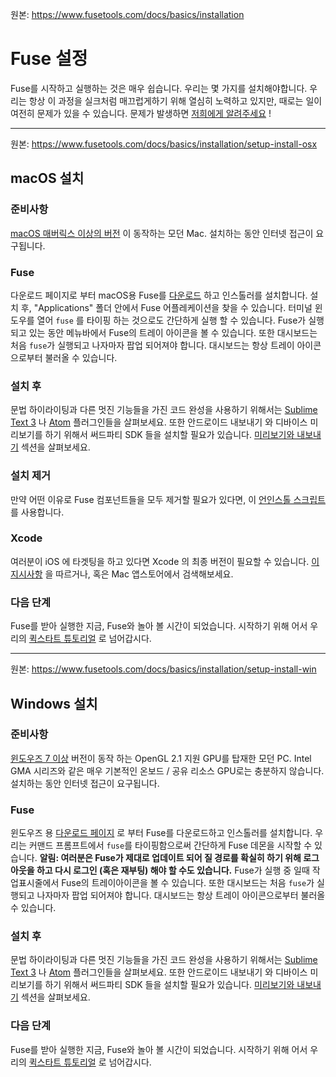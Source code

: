 원본: https://www.fusetools.com/docs/basics/installation

# Fuse 설정 #
Fuse를 시작하고 실행하는 것은 매우 쉽습니다. 우리는 몇 가지를 설치해야합니다.
우리는 항상 이 과정을 실크처럼 매끄럽게하기 위해 열심히 노력하고 있지만, 때로는 일이 여전히 문제가 있을 수 있습니다. 문제가 발생하면 [저희에게 알려주세요](https://www.fusetools.com/community/forums/bug_reports) !

---

원본: https://www.fusetools.com/docs/basics/installation/setup-install-osx

## macOS 설치 ##

### 준비사항 ###
[macOS 매버릭스 이상의 버전](https://www.fusetools.com/docs/basics/supported-platforms) 이 동작하는 모던 Mac.
설치하는 동안 인터넷 접근이 요구됩니다.

### Fuse ###
다운로드 페이지로 부터 macOS용 Fuse를 [다운로드](https://www.fusetools.com/downloads) 하고 인스톨러를 설치합니다. 설치 후, "Applications" 폴더 안에서 Fuse 어플레케이션을 찾을 수 있습니다. 터미널 윈도우를 열어 `fuse` 를 타이핑 하는 것으로도 간단하게 실행 할 수 있습니다. Fuse가 실행되고 있는 동안 메뉴바에서 Fuse의 트레이 아이콘을 볼 수 있습니다. 또한 대시보드는 처음 `fuse`가 실행되고 나자마자 팝업 되어져야 합니다. 대시보드는 항상 트레이 아이콘으로부터 불러올 수 있습니다.

### 설치 후 ###
문법 하이라이팅과 다른 멋진 기능들을 가진 코드 완성을 사용하기 위해서는 [Sublime Text 3](https://www.fusetools.com/docs/basics/installation/sublime-plugin) 나 [Atom](https://www.fusetools.com/docs/basics/installation/atom-plugin) 플러그인들을 살펴보세요. 
또한 안드로이드 내보내기 와 디바이스 미리보기를 하기 위해서 써드파티 SDK 들을 설치할 필요가 있습니다. [미리보기와 내보내기](https://www.fusetools.com/docs/basics/preview-and-export) 섹션을 살펴보세요.

### 설치 제거 ###
만약 어떤 이유로 Fuse 컴포넌트들을 모두 제거할 필요가 있다면, 이 [언인스톨 스크립트](https://gist.github.com/Tapped/daa78c08882f33b0c7c3) 를 사용합니다.

### Xcode ###
여러분이 iOS 에 타겟팅을 하고 있다면 Xcode 의 최종 버전이 필요할 수 있습니다. [이 지시사항](https://developer.apple.com/xcode/downloads/) 을 따르거나, 혹은 Mac 앱스토어에서 검색해보세요.

### 다음 단계 ###
Fuse를 받아 실행한 지금, Fuse와 놀아 볼 시간이 되었습니다. 시작하기 위해 어서 우리의 [퀵스타트 튜토리얼](https://www.fusetools.com/docs/basics/quickstart) 로 넘어갑시다. 

---

원본: https://www.fusetools.com/docs/basics/installation/setup-install-win

## Windows 설치 ##

### 준비사항 ###
[윈도우즈 7 이상](https://www.fusetools.com/docs/basics/supported-platforms) 버전이 동작 하는 OpenGL 2.1 지원 GPU를 탑재한 모던 PC.
Intel GMA 시리즈와 같은 매우 기본적인 온보드 / 공유 리소스 GPU로는 충분하지 않습니다.
설치하는 동안 인터넷 접근이 요구됩니다.

### Fuse ###
윈도우즈 용 [다운로드 페이지](https://www.fusetools.com/downloads) 로 부터 Fuse를 다운로드하고 인스톨러를 설치합니다. 
우리는 커맨드 프롬프트에서 `fuse`를 타이핑함으로써 간단하게 Fuse 데몬을 시작할 수 있습니다. **알림: 여러분은 Fuse가 제대로 업데이트 되어 질 경로를 확실히 하기 위해 로그아웃을 하고 다시 로그인 (혹은 재부팅) 해야 할 수도 있습니다.** Fuse가 실행 중 일때 작업표시줄에서 Fuse의 트레이아이콘을 볼 수 있습니다. 또한 대시보드는 처음 `fuse`가 실행되고 나자마자 팝업 되어져야 합니다. 대시보드는 항상 트레이 아이콘으로부터 불러올 수 있습니다.

### 설치 후 ###
문법 하이라이팅과 다른 멋진 기능들을 가진 코드 완성을 사용하기 위해서는 [Sublime Text 3](https://www.fusetools.com/docs/basics/installation/sublime-plugin) 나 [Atom](https://www.fusetools.com/docs/basics/installation/atom-plugin) 플러그인들을 살펴보세요. 
또한 안드로이드 내보내기 와 디바이스 미리보기를 하기 위해서 써드파티 SDK 들을 설치할 필요가 있습니다. [미리보기와 내보내기](https://www.fusetools.com/docs/basics/preview-and-export) 섹션을 살펴보세요.

### 다음 단계 ###
Fuse를 받아 실행한 지금, Fuse와 놀아 볼 시간이 되었습니다. 시작하기 위해 어서 우리의 [퀵스타트 튜토리얼](https://www.fusetools.com/docs/basics/quickstart) 로 넘어갑시다. 

